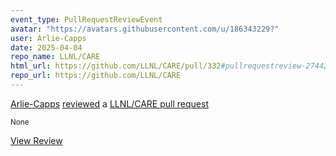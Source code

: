 ```yaml
---
event_type: PullRequestReviewEvent
avatar: "https://avatars.githubusercontent.com/u/186343229?"
user: Arlie-Capps
date: 2025-04-04
repo_name: LLNL/CARE
html_url: https://github.com/LLNL/CARE/pull/332#pullrequestreview-2744264371
repo_url: https://github.com/LLNL/CARE
---
```


<a href='https://github.com/Arlie-Capps' target='_blank'>Arlie-Capps</a> <a href='https://github.com/LLNL/CARE/pull/332#pullrequestreview-2744264371' target='_blank'>reviewed</a> a <a href='https://github.com/LLNL/CARE/pull/332' target='_blank'>LLNL/CARE pull request</a>

<small>None</small>

<a href='https://github.com/LLNL/CARE/pull/332#pullrequestreview-2744264371' target='_blank'>View Review</a>